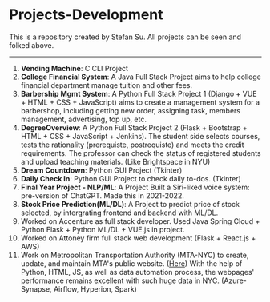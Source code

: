 # Projects-Development

This is a repository created by Stefan Su. All projects can be seen and folked above.

---

1. **Vending Machine**: C CLI Project
2. **College Financial System**: A Java Full Stack Project aims to help college financial department manage tuition and other fees.
3. **Barbership Mgmt System**: A Python Full Stack Project 1 (Django + VUE + HTML + CSS + JavaScript) aims to create a management system for a barbershop, including getting new order, assigning task, members management, advertising, top up, etc.
4. **DegreeOverview**: A Python Full Stack Project 2 (Flask + Bootstrap + HTML + CSS + JavaScript + Jenkins). The student side selects courses, tests the rationality (prerequiste, postrequiste) and meets the credit requirements. The professor can check the status of registered students and upload teaching materials. (Like Brightspace in NYU)
5. **Dream Countdown**: Python GUI Project (Tkinter)
6. **Daily Check In**: Python GUI Project to check daily to-dos. (Tkinter)
7. **Final Year Project - NLP/ML**: A Project Built a Siri-liked voice system: pre-version of ChatGPT. Made this in 2021-2022.
8. **Stock Price Prediction(ML/DL)**: A Project to predict price of stock selected, by intergrating frontend and backend with ML/DL.
9. Worked on Accenture as full stack developer. Used Java Spring Cloud + Python Flask + Python ML/DL + VUE.js in project.
10. Worked on Attoney firm full stack web development (Flask + React.js + AWS)
11. Work on Metropolitan Transportation Authority (MTA-NYC) to create, update, and maintain MTA's public website. ([Here](https://metrics.mta.info/)) With the help of Python, HTML, JS, as well as data automation process, the webpages' performance remains excellent with such huge data in NYC. (Azure-Synapse, Airflow, Hyperion, Spark)
